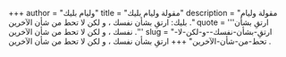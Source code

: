 +++
author = "وليام بليك"
title = "مقولة وليام بليك"
description = "مقولة وليام بليك: ارتقِ بشأن نفسك ، و لكن لا تحط من شأن الآخرين ."
quote = '''ارتقِ بشأن نفسك ، و لكن لا تحط من شأن الآخرين .'''
slug = "ارتقِ-بشأن-نفسك--و-لكن-لا-تحط-من-شأن-الآخرين"
+++
ارتقِ بشأن نفسك ، و لكن لا تحط من شأن الآخرين .
